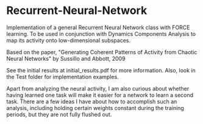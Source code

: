 # Recurrent-Neural-Network
Implementation of a general Recurrent Neural Network class with FORCE learning. To be used in conjunction with Dynamics Components Analysis to map its activity onto low-dimensional subspaces.

Based on the paper, "Generating Coherent Patterns of Activity from Chaotic Neural Networks" by Sussillo and Abbott, 2009

See the initial results at initial_results.pdf for more information. Also, look in the Test folder for implementation examples.

Apart from analyzing the neural activity, I am also curious about whether having learned one task will make it easier for a network to learn a second task. There are a few ideas I have about how to accomplish such an analysis, including holding certain weights constant during the training periods, but they are not fully flushed out. 
